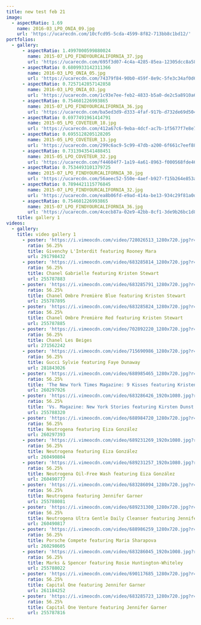 ```yaml
---
title: new test feb 21
image:
  - aspectRatio: 1.69
    name: 2016-03_LPO_ONIA_09.jpg
    url: 'https://ucarecdn.com/10cfcd95-5cda-4599-8f82-713bb8c1bd12/'
portfolios:
  - gallery:
      - aspectRatio: 1.4997000599880024
        name: 2015-07_LPO_FINDYOURCALIFORNIA_37.jpg
        url: 'https://ucarecdn.com/695f3d07-4c4a-4285-85ea-12305dcc8a58/'
      - aspectRatio: 0.6809933142311366
        name: 2016-03_LPO_ONIA_05.jpg
        url: 'https://ucarecdn.com/74379f84-90b0-459f-8e9c-5fe3c34af0d6/'
      - aspectRatio: 0.7257142857142858
        name: 2016-03_LPO_ONIA_03.jpg
        url: 'https://ucarecdn.com/1c93e7ee-feb2-4833-b5a0-de2c5a8910a6/'
      - aspectRatio: 0.754601226993865
        name: 2015-07_LPO_FINDYOURCALIFORNIA_36.jpg
        url: 'https://ucarecdn.com/ba5ed3d9-d333-4faf-917b-d732de69d504/'
      - aspectRatio: 0.6977491961414791
        name: 2015-05_LPO_COVETEUR_18.jpg
        url: 'https://ucarecdn.com/412a67c6-9eba-4dcf-ac7b-1f5677f7e8e7/'
      - aspectRatio: 0.6955128205128205
        name: 2015-05_LPO_COVETEUR_13.jpg
        url: 'https://ucarecdn.com/299c6ac9-5c99-47db-a200-6f661c7eef88/'
      - aspectRatio: 0.7313943541488451
        name: 2015-05_LPO_COVETEUR_32.jpg
        url: 'https://ucarecdn.com/f44604f7-1a19-4a61-8963-f000568fde46/'
      - aspectRatio: 0.7534493101379725
        name: 2015-07_LPO_FINDYOURCALIFORNIA_30.jpg
        url: 'https://ucarecdn.com/56aeec52-550e-4aef-b927-f15b264e853a/'
      - aspectRatio: 0.7894421115776845
        name: 2015-07_LPO_FINDYOURCALIFORNIA_32.jpg
        url: 'https://ucarecdn.com/ea8b06fd-e9ad-414a-be13-934c29f81a0d/'
      - aspectRatio: 0.754601226993865
        name: 2015-07_LPO_FINDYOURCALIFORNIA_36.jpg
        url: 'https://ucarecdn.com/4cecb87a-02e9-42bb-8cf1-3de9b26bc1d8/'
    title: gallery 1
videos:
  - gallery:
    title: video gallery 1
      - poster: 'https://i.vimeocdn.com/video/728026513_1280x720.jpg?r=pad'
        ratio: 56.25%
        title: Givenchy L'Interdit featuring Rooney Mara
        url: 291798432
      - poster: 'https://i.vimeocdn.com/video/683285814_1280x720.jpg?r=pad'
        ratio: 56.25%
        title: Chanel Gabrielle featuring Kristen Stewart
        url: 255787883
      - poster: 'https://i.vimeocdn.com/video/683285791_1280x720.jpg?r=pad'
        ratio: 56.25%
        title: Chanel Ombre Première Blue featuring Kristen Stewart
        url: 255787895
      - poster: 'https://i.vimeocdn.com/video/683285824_1280x720.jpg?r=pad'
        ratio: 56.25%
        title: Chanel Ombre Première Red featuring Kristen Stewart
        url: 255787885
      - poster: 'https://i.vimeocdn.com/video/702892220_1280x720.jpg?r=pad'
        ratio: 56.25%
        title: Chanel Les Beiges
        url: 271562242
      - poster: 'https://i.vimeocdn.com/video/715690986_1280x720.jpg?r=pad'
        ratio: 56.25%
        title: Gucci Sylvie featuring Faye Dunaway
        url: 281843026
      - poster: 'https://i.vimeocdn.com/video/688985465_1280x720.jpg?r=pad'
        ratio: 56.25%
        title: 'The New York Times Magazine: 9 Kisses featuring Kristen Stewart'
        url: 260297926
      - poster: 'https://i.vimeocdn.com/video/683286426_1920x1080.jpg?r=pad'
        ratio: 56.25%
        title: 'Vs. Magazine: New York Stories featuring Kirsten Dunst'
        url: 255788320
      - poster: 'https://i.vimeocdn.com/video/688984720_1280x720.jpg?r=pad'
        ratio: 56.25%
        title: Neutrogena featuring Eiza González
        url: 260297393
      - poster: 'https://i.vimeocdn.com/video/689231269_1920x1080.jpg?r=pad'
        ratio: 56.25%
        title: Neutrogena featuring Eiza González
        url: 260490804
      - poster: 'https://i.vimeocdn.com/video/689231257_1920x1080.jpg?r=pad'
        ratio: 56.25%
        title: Neutrogena Oil-Free Wash featuring Eiza González
        url: 260490777
      - poster: 'https://i.vimeocdn.com/video/683286094_1280x720.jpg?r=pad'
        ratio: 56.25%
        title: Neutrogena featuring Jennifer Garner
        url: 255788081
      - poster: 'https://i.vimeocdn.com/video/689231300_1280x720.jpg?r=pad'
        ratio: 56.25%
        title: Neutrogena Ultra Gentle Daily Cleanser featuring Jennifer Garner
        url: 260490817
      - poster: 'https://i.vimeocdn.com/video/688986259_1280x720.jpg?r=pad'
        ratio: 56.25%
        title: Porsche Compete featuring Maria Sharapova
        url: 260298605
      - poster: 'https://i.vimeocdn.com/video/683286045_1920x1008.jpg?r=pad'
        ratio: 56.25%
        title: Marks & Spencer featuring Rosie Huntington-Whiteley
        url: 255788022
      - poster: 'https://i.vimeocdn.com/video/690117685_1280x720.jpg?r=pad'
        ratio: 56.25%
        title: Capital One featuring Jennifer Garner
        url: 261184252
      - poster: 'https://i.vimeocdn.com/video/683285723_1280x720.jpg?r=pad'
        ratio: 56.25%
        title: Capital One Venture featuring Jennifer Garner
        url: 255787816
---
```


